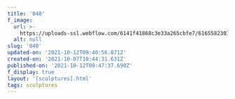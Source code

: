 ```yaml
---
title: '040'
f_image:
  url: >-
    https://uploads-ssl.webflow.com/6141f41868c3e33a265cbfe7/6165582301a131335137b042_040.jpg
  alt: null
slug: '040'
updated-on: '2021-10-12T09:40:56.071Z'
created-on: '2021-10-07T10:44:31.631Z'
published-on: '2021-10-12T09:47:37.690Z'
f_display: true
layout: '[sculptures].html'
tags: sculptures
---
```



